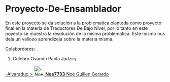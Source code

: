 # Proyecto-De-Ensamblador

En este proyecto se da solución a la problematica planteda como proyecto final en la materia de Traductores De Bajo Nivel, por lo tanto en este poyecto se muestra la resolución de la misma problematica.
Este mismo nos deja un valioso aprendizeja sobre la materia misma.

Colabordores:

1) Culebro Ovando Paola Jadziry
<a href="https://github.com/alvaraduo" class="Link--primary no-underline flex-self-center">
-Alvaraduo
 >
        <img src="https://avatars.githubusercontent.com/u/78713761?s=64&amp;v=4" alt="-Noe7733" size="32" height="32" width="32" data-view-component="true" class="avatar circle" />
      </a>
      <span data-view-component="true" class="flex-self-center min-width-0 css-truncate css-truncate-overflow width-fit flex-auto">
        <a href="https://github.com/Noe7733" class="Link--primary no-underline flex-self-center">
          <strong>Noe7733</strong>
          <span class="color-fg-muted">Noé Guillen Gerardo</span>
        </a>
